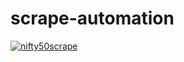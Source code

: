 # scrape-automation 

[![nifty50scrape](https://github.com/StunKnife/scrape-automation/actions/workflows/main.yml/badge.svg)](https://github.com/StunKnife/scrape-automation/actions/workflows/main.yml)





